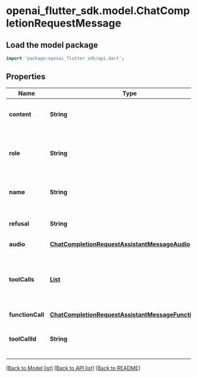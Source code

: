 # openai_flutter_sdk.model.ChatCompletionRequestMessage

## Load the model package
```dart
import 'package:openai_flutter_sdk/api.dart';
```

## Properties
Name | Type | Description | Notes
------------ | ------------- | ------------- | -------------
**content** | **String** | The contents of the function message. | 
**role** | **String** | The role of the messages author, in this case `function`. | 
**name** | **String** | The name of the function to call. | 
**refusal** | **String** | The refusal message by the assistant. | [optional] 
**audio** | [**ChatCompletionRequestAssistantMessageAudio**](ChatCompletionRequestAssistantMessageAudio.md) |  | [optional] 
**toolCalls** | [**List<ChatCompletionMessageToolCall>**](ChatCompletionMessageToolCall.md) | The tool calls generated by the model, such as function calls. | [optional] [default to const []]
**functionCall** | [**ChatCompletionRequestAssistantMessageFunctionCall**](ChatCompletionRequestAssistantMessageFunctionCall.md) |  | [optional] 
**toolCallId** | **String** | Tool call that this message is responding to. | 

[[Back to Model list]](../README.md#documentation-for-models) [[Back to API list]](../README.md#documentation-for-api-endpoints) [[Back to README]](../README.md)



